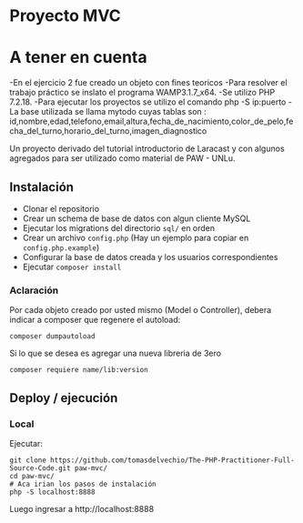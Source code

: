 ﻿# Proyecto MVC

# A tener en cuenta
-En el ejercicio 2 fue creado un objeto con fines teoricos
-Para resolver el trabajo práctico se inslato el programa WAMP3.1.7_x64.
-Se utilizo PHP 7.2.18.
-Para ejecutar los proyectos se utilizo el comando php -S ip:puerto
-La base utilizada se llama mytodo cuyas tablas son :
id,nombre,edad,telefono,email,altura,fecha_de_nacimiento,color_de_pelo,fecha_del_turno,horario_del_turno,imagen_diagnostico

Un proyecto derivado del tutorial introductorio de Laracast y con algunos
agregados para ser utilizado como material de PAW - UNLu.

## Instalación

 - Clonar el repositorio
 - Crear un schema de base de datos con algun cliente MySQL
 - Ejecutar los migrations del directorio `sql/` en orden
 - Crear un archivo `config.php` (Hay un ejemplo para copiar en `config.php.example`)
  - Configurar la base de datos creada y los usuarios correspondientes
 - Ejecutar `composer install`

### Aclaración

Por cada objeto creado por usted mismo (Model o Controller), debera indicar a
composer que regenere el autoload:

```
composer dumpautoload
```

Si lo que se desea es agregar una nueva libreria de 3ero

```
composer requiere name/lib:version
```

## Deploy / ejecución

### Local

Ejecutar:

```
git clone https://github.com/tomasdelvechio/The-PHP-Practitioner-Full-Source-Code.git paw-mvc/
cd paw-mvc/
# Aca irian los pasos de instalación
php -S localhost:8888
```

Luego ingresar a http://localhost:8888

